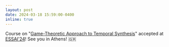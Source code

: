 ```yaml
---
layout: post
date: 2024-03-18 15:59:00-0400
inline: true
---
```


Course on "[Game-Theoretic Approach to Temporal Synthesis](https://essai2024.di.uoa.gr/ESSAI-courses.html)" accepted at [ESSAI'24](https://essai2024.di.uoa.gr/)! See you in Athens! :greece:

